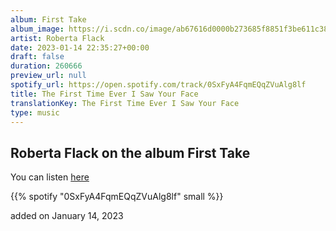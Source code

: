 ```yaml
---
album: First Take
album_image: https://i.scdn.co/image/ab67616d0000b273685f8851f3be611c386c7cc0
artist: Roberta Flack
date: 2023-01-14 22:35:27+00:00
draft: false
duration: 260666
preview_url: null
spotify_url: https://open.spotify.com/track/0SxFyA4FqmEQqZVuAlg8lf
title: The First Time Ever I Saw Your Face
translationKey: The First Time Ever I Saw Your Face
type: music
---
```


## Roberta Flack on the album First Take

You can listen [here](https://open.spotify.com/track/0SxFyA4FqmEQqZVuAlg8lf)

{{% spotify "0SxFyA4FqmEQqZVuAlg8lf" small %}}

added on January 14, 2023